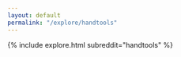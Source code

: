 ```yaml
---
layout: default
permalink: "/explore/handtools"
---
```


<link rel="stylesheet" type="text/css" href="/static/css/explore.css">
{% include explore.html subreddit="handtools" %}
